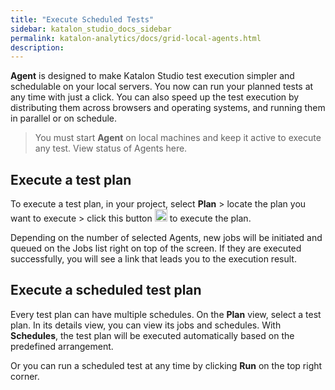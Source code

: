```yaml
---
title: "Execute Scheduled Tests"
sidebar: katalon_studio_docs_sidebar
permalink: katalon-analytics/docs/grid-local-agents.html 
description: 
---
```


**Agent** is designed to make Katalon Studio test execution simpler and schedulable on your local servers. You now can run your planned tests at any time with just a click. You can also speed up the test execution by distributing them across browsers and operating systems, and running them in parallel or on schedule.

> You must start **Agent** on local machines and keep it active to execute any test. View status of Agents here.

## Execute a test plan

To execute a test plan, in your project, select **Plan** > locate the plan you want to execute > click this button <img src="https://github.com/katalon-studio/docs-images/raw/master/katalon-analytics/docs/remote-execution/button.png" width="20" height=""> to execute the plan.

Depending on the number of selected Agents, new jobs will be initiated and queued on the Jobs list right on top of the screen. If they are executed successfully, you will see a link that leads you to the execution result.

## Execute a scheduled test plan

Every test plan can have multiple schedules. On the **Plan** view, select a test plan. In its details view, you can view its jobs and schedules. With **Schedules**, the test plan will be executed automatically based on the predefined arrangement.

Or you can run a scheduled test at any time by clicking **Run** on the top right corner.
